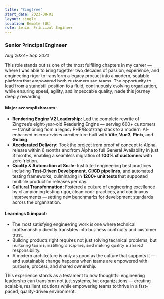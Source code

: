 ```yaml
---
title: "Zingtree"
start_date: 2023-08-01
layout: single
location: Remote (US)
role: Senior Principal Engineer
---
```


### Senior Principal Engineer  
*Aug 2023 – Sep 2024*

This role stands out as one of the most fulfilling chapters in my career — where I was able to bring together two decades of passion, experience, and engineering rigor to transform a legacy product into a modern, scalable platform that empowered both customers and teams. The opportunity to lead from a standstill position to a fluid, continuously evolving organization, while ensuring speed, agility, and impeccable quality, made this journey deeply rewarding.

#### Major accomplishments:
- **Rendering Engine V2 Leadership:** Led the complete rewrite of Zingtree’s eight-year-old Rendering Engine — serving 600+ customers — transitioning from a legacy PHP/Bootstrap stack to a modern, AI-enhanced microservices architecture built with **Vite**, **Vue3**, **Pinia**, and **Golang**.
- **Accelerated Delivery:** Took the project from proof of concept to Alpha release within 6 months and from Alpha to full General Availability in just 3 months, enabling a seamless migration of **100% of customers** with zero friction.
- **Quality & Automation at Scale:** Instituted engineering best practices including **Test-Driven Development**, **CI/CD pipelines**, and automated testing frameworks, culminating in **1200+ unit tests** that supported multiple production releases per day.
- **Cultural Transformation:** Fostered a culture of engineering excellence by championing testing rigor, clean code practices, and continuous improvements — setting new benchmarks for development standards across the organization.

#### Learnings & impact:
- The most satisfying engineering work is one where technical craftsmanship directly translates into business continuity and customer trust.
- Building products right requires not just solving technical problems, but nurturing teams, instilling discipline, and making quality a shared responsibility.
- A modern architecture is only as good as the culture that supports it — and sustainable change happens when teams are empowered with purpose, process, and shared ownership.

This experience stands as a testament to how thoughtful engineering leadership can transform not just systems, but organizations — creating scalable, resilient solutions while empowering teams to thrive in a fast-paced, quality-driven environment.
